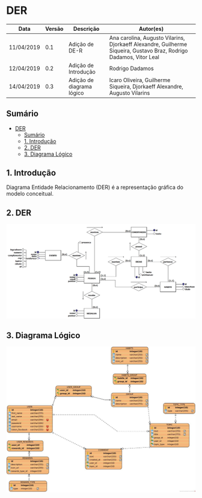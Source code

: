 # DER
| **Data** | **Versão** | **Descrição** | **Autor(es)** |
|---|---|---|---|
|11/04/2019 | 0.1 | Adição de DE-R | Ana carolina, Augusto Vilarins, Djorkaeff Alexandre, Guilherme Siqueira, Gustavo Braz, Rodrigo Dadamos,  Vitor Leal |
|12/04/2019 | 0.2 | Adição de Introdução |  Rodrigo Dadamos |
|14/04/2019 | 0.3 | Adição de diagrama lógico |  Icaro Oliveira, Guilherme Siqueira, Djorkaeff Alexandre, Augusto Vilarins |

## Sumário
- [DER](#der)
  - [Sumário](#sum%C3%A1rio)
  - [1. Introdução](#1-introdu%C3%A7%C3%A3o)
  - [2. DER](#2-der)
  - [3. Diagrama Lógico](#3-diagrama-l%C3%B3gico)


## 1. Introdução
Diagrama Entidade Relacionamento (DER) é a representação gráfica do modelo conceitual.

## 2. DER

![der](../assets/img/banco/der-v1.png)

## 3. Diagrama Lógico

![logico-1](../assets/img/banco/der_v2.jpg)
